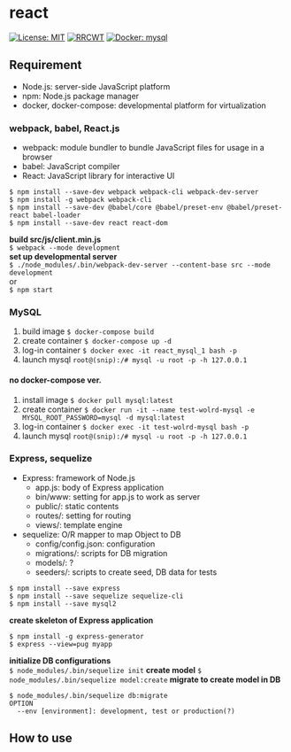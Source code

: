 # react
[![License: MIT](https://img.shields.io/badge/License-MIT-blue.svg)](LICENSE)
[![RRCWT](https://github.com/iamskyrabbit/react/workflows/react/badge.svg)](https://github.com/iamskyrabbit/react/actions)
[![Docker: mysql](http://img.shields.io/badge/Docker-mysql-blue.svg)](mysql/Dockerfile)
## Requirement
- Node.js: server-side JavaScript platform
- npm: Node.js package manager
- docker, docker-compose: developmental platform for virtualization
### webpack, babel, React.js
- webpack: module bundler to bundle JavaScript files for usage in a browser
- babel: JavaScript compiler
- React: JavaScript library for interactive UI
```
$ npm install --save-dev webpack webpack-cli webpack-dev-server
$ npm install -g webpack webpack-cli
$ npm install --save-dev @babel/core @babel/preset-env @babel/preset-react babel-loader
$ npm install --save-dev react react-dom
```
**build src/js/client.min.js**  
`$ webpack --mode development`  
**set up developmental server**  
`$ ./node_modules/.bin/webpack-dev-server --content-base src --mode development`  
or  
`$ npm start`  
### MySQL
1. build image
`$ docker-compose build`
2. create container
`$ docker-compose up -d`
3. log-in container
`$ docker exec -it react_mysql_1 bash -p`
4. launch mysql
`root@(snip):/# mysql -u root -p -h 127.0.0.1`
#### no docker-compose ver.
1. install image
`$ docker pull mysql:latest`
2. create container
`$ docker run -it --name test-wolrd-mysql -e MYSQL_ROOT_PASSWORD=mysql -d mysql:latest`
3. log-in container
`$ docker exec -it test-wolrd-mysql bash -p`
4. launch mysql
`root@(snip):/# mysql -u root -p -h 127.0.0.1`
### Express, sequelize
- Express: framework of Node.js
  - app.js: body of Express application
  - bin/www: setting for app.js to work as server
  - public/: static contents
  - routes/: setting for routing
  - views/: template engine
- sequelize: O/R mapper to map Object to DB
  - config/config.json: configuration
  - migrations/: scripts for DB migration
  - models/: ?
  - seeders/: scripts to create seed, DB data for tests 
```
$ npm install --save express
$ npm install --save sequelize sequelize-cli
$ npm install --save mysql2
```
**create skeleton of Express application**  
```
$ npm install -g express-generator
$ express --view=pug myapp
```
**initialize DB configurations**  
`$ node_modules/.bin/sequelize init`
**create model**
`$ node_modules/.bin/sequelize model:create`
**migrate to create model in DB**
```
$ node_modules/.bin/sequelize db:migrate
OPTION
  --env [environment]: development, test or production(?)
```
## How to use